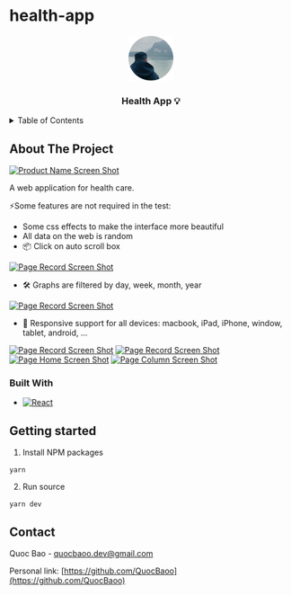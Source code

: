 # health-app

<!-- PROJECT LOGO -->
<div align="center">
  <a href="https://health-app-by-quoc-baoo.vercel.app">
    <img src="public/app_logo.svg" alt="Logo" width="80" height="80">
  </a>

  <h3 align="center">Health App 💡</h3>
</div>

<!-- TABLE OF CONTENTS -->
<details>
  <summary>Table of Contents</summary>
  <ol>
    <li>
      <a href="#about-the-project">About The Project</a>
      <ul>
        <li><a href="#built-with">Built With</a></li>
      </ul>
    </li>
    <li><a href="#getting-started">Getting Started</a></li>
    <li><a href="#usage">Usage</a></li>
    <li><a href="#roadmap">Roadmap</a></li>
    <li><a href="#contributing">Contributing</a></li>
    <li><a href="#license">License</a></li>
    <li><a href="#contact">Contact</a></li>
    <li><a href="#acknowledgments">Acknowledgments</a></li>
  </ol>
</details>

<!-- ABOUT THE PROJECT -->
## About The Project

[![Product Name Screen Shot][my-page-screenshot]](https://health-app-by-quoc-baoo.vercel.app)

A web application for health care.

⚡Some features are not required in the test:
* Some css effects to make the interface more beautiful
* All data on the web is random
* 📦 Click on auto scroll box
  
[![Page Record Screen Shot][scroll-box-screenshot]](https://health-app-by-quoc-baoo.vercel.app/record)
* 🛠️ Graphs are filtered by day, week, month, year
  
[![Page Record Screen Shot][body-record-screenshot]](https://health-app-by-quoc-baoo.vercel.app/record)
* 🔩 Responsive support for all devices: macbook, iPad, iPhone, window, tablet, android, ...
  
[![Page Record Screen Shot][resp-mac-screenshot]](https://health-app-by-quoc-baoo.vercel.app/record)
[![Page Record Screen Shot][resp-tablet-screenshot]](https://health-app-by-quoc-baoo.vercel.app/record)
[![Page Home Screen Shot][resp-ip-screenshot]](https://health-app-by-quoc-baoo.vercel.app)
[![Page Column Screen Shot][resp-android-screenshot]](https://health-app-by-quoc-baoo.vercel.app/Column)

### Built With
* [![React][React.js]][React-url]

## Getting started

1. Install NPM packages

```
yarn
```

2. Run source

```
yarn dev
```

<!-- CONTACT -->
## Contact

Quoc Bao - quocbaoo.dev@gmail.com

Personal link: [https://github.com/QuocBaoo](https://github.com/QuocBaoo)


<!-- MARKDOWN LINKS & IMAGES -->
[my-page-screenshot]: public/screenshot/my_page.png
[scroll-box-screenshot]: public/screenshot/scroll_box.png
[body-record-screenshot]: public/screenshot/body_record.png
[resp-mac-screenshot]: public/screenshot/resp_mac.png
[resp-tablet-screenshot]: public/screenshot/resp_tablet.png
[resp-ip-screenshot]: public/screenshot/resp_ip.png
[resp-android-screenshot]: public/screenshot/resp_android.png
[React.js]: https://img.shields.io/badge/-ReactJs-61DAFB?logo=react&logoColor=white&style=for-the-badge
[React-url]: https://reactjs.org
